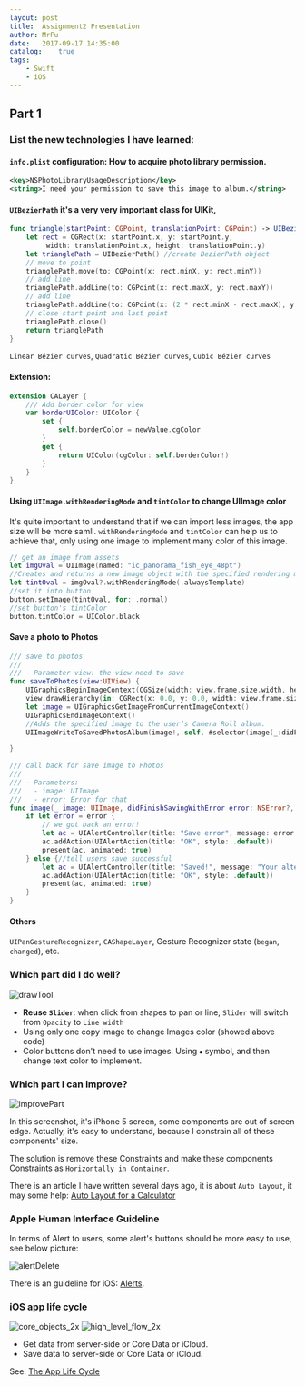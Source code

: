 ```yaml
---
layout: post
title:  Assignment2 Presentation
author: MrFu
date:   2017-09-17 14:35:00
catalog:    true
tags:
    - Swift
    - iOS
---
```



## Part 1

### List the new technologies I have learned:

#### `info.plist` configuration: How to acquire photo library permission.

```xml
<key>NSPhotoLibraryUsageDescription</key>
<string>I need your permission to save this image to album.</string>
```
#### `UIBezierPath` it's a very very important class for UIKit, 

```swift
func triangle(startPoint: CGPoint, translationPoint: CGPoint) -> UIBezierPath {
    let rect = CGRect(x: startPoint.x, y: startPoint.y,
    	 width: translationPoint.x, height: translationPoint.y)
    let trianglePath = UIBezierPath() //create BezierPath object
    // move to point
    trianglePath.move(to: CGPoint(x: rect.minX, y: rect.minY))
    // add line
    trianglePath.addLine(to: CGPoint(x: rect.maxX, y: rect.maxY))
    // add line
    trianglePath.addLine(to: CGPoint(x: (2 * rect.minX - rect.maxX), y: rect.maxY))
    // close start point and last point
    trianglePath.close() 
    return trianglePath
}
```

`Linear Bézier curves`, `Quadratic Bézier curves`, `Cubic Bézier curves`


#### Extension:

```swift
extension CALayer {
    /// Add border color for view
    var borderUIColor: UIColor {
        set {
            self.borderColor = newValue.cgColor
        }
        get {
            return UIColor(cgColor: self.borderColor!)
        }
    }
}
```

#### Using `UIImage.withRenderingMode` and `tintColor` to change UIImage color

It's quite important to understand that if we can import less images, the app size will be more samll. `withRenderingMode` and `tintColor` can help us to achieve that, only using one image to implement many color of this image.

```swift
// get an image from assets
let imgOval = UIImage(named: "ic_panorama_fish_eye_48pt")
//Creates and returns a new image object with the specified rendering mode.
let tintOval = imgOval?.withRenderingMode(.alwaysTemplate)
//set it into button
button.setImage(tintOval, for: .normal)
//set button's tintColor
button.tintColor = UIColor.black
```

#### Save a photo to Photos

```swift
/// save to photos
///
/// - Parameter view: the view need to save
func saveToPhotos(view:UIView) {
    UIGraphicsBeginImageContext(CGSize(width: view.frame.size.width, height: view.frame.size.height))
    view.drawHierarchy(in: CGRect(x: 0.0, y: 0.0, width: view.frame.size.width, height: view.frame.size.height), afterScreenUpdates: true)
    let image = UIGraphicsGetImageFromCurrentImageContext()
    UIGraphicsEndImageContext()
    //Adds the specified image to the user’s Camera Roll album.
    UIImageWriteToSavedPhotosAlbum(image!, self, #selector(image(_:didFinishSavingWithError:contextInfo:)), nil)

}
    
/// call back for save image to Photos
///
/// - Parameters:
///   - image: UIImage
///   - error: Error for that
func image(_ image: UIImage, didFinishSavingWithError error: NSError?, contextInfo: UnsafeRawPointer) {
    if let error = error {
        // we got back an error!
        let ac = UIAlertController(title: "Save error", message: error.localizedDescription, preferredStyle: .alert)
        ac.addAction(UIAlertAction(title: "OK", style: .default))
        present(ac, animated: true)
    } else {//tell users save successful
        let ac = UIAlertController(title: "Saved!", message: "Your altered image has been saved to your photos.", preferredStyle: .alert)
        ac.addAction(UIAlertAction(title: "OK", style: .default))
        present(ac, animated: true)
    }
}
```

#### Others

`UIPanGestureRecognizer`, `CAShapeLayer`, Gesture Recognizer state (`began`, `changed`), etc.

### Which part did I do well?

![drawTool](/img/article/assignment2/drawTool.png)

* **Reuse `Slider`**: when click from shapes to pan or line, `Slider` will switch from `Opacity` to `Line width`
* Using only one copy image to change Images color (showed above code)
* Color buttons don't need to use images. Using `⦁` symbol, and then change text color to implement.

### Which part I can improve?

![improvePart](/img/article/assignment2/improvePart.png)

In this screenshot, it's iPhone 5 screen, some components are out of screen edge. Actually, it's easy to understand, because I constrain all of these components' size.

The solution is remove these Constraints and make these components Constraints as `Horizontally in Container`.

There is an article I have written several days ago, it is about `Auto Layout`, it may some help: [Auto Layout for a Calculator](https://mrfu.me/2017/09/05/AutoLayout_for_a_Calculator/)

### Apple Human Interface Guideline

In terms of Alert to users, some alert's buttons should be more easy to use, see below picture:

![alertDelete](/img/article/assignment2/alertDelete.png)

There is an guideline for iOS: [Alerts](https://developer.apple.com/ios/human-interface-guidelines/views/alerts/).


### iOS app life cycle

![core_objects_2x](/img/article/assignment2/core_objects_2x.png) ![high_level_flow_2x](/img/article/assignment2/high_level_flow_2x.png)

* Get data from server-side or Core Data or iCloud.
* Save data to server-side or Core Data or iCloud.

See: [The App Life Cycle](https://developer.apple.com/library/content/documentation/iPhone/Conceptual/iPhoneOSProgrammingGuide/TheAppLifeCycle/TheAppLifeCycle.html)




